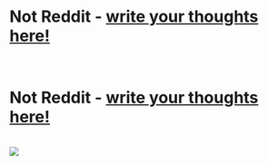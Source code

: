 # Not Reddit - [write your thoughts here!](http://notreddit.live)
<p align="center">
  <b></b>
  <br> <h1><strong>Not Reddit</strong> - <a href="http://notreddit.live">write your thoughts here!</a></h1><br>
  <img src="http://notreddit.live/static/images/favicon.png">
</p>
